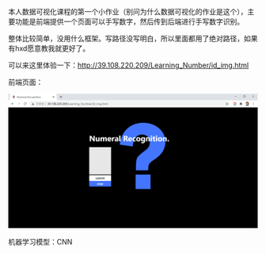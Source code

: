 本人数据可视化课程的第一个小作业（别问为什么数据可视化的作业是这个），主要功能是前端提供一个页面可以手写数字，然后传到后端进行手写数字识别。

整体比较简单，没用什么框架。写路径没写明白，所以里面都用了绝对路径，如果有hxd愿意教我就更好了。

可以来这里体验一下：http://39.108.220.209/Learning_Number/id_img.html



前端页面：

![](./images/front_end.png)



机器学习模型：CNN